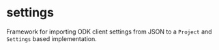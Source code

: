 # settings

Framework for importing ODK client settings from JSON to a `Project` and `Settings` based implementation.
